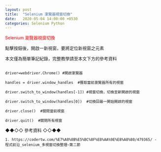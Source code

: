 ```yaml
---
layout: post
title:  "Selenium 瀏覽器視窗切換"
date:   2020-05-04 14:00:00 +0530
categories: Selenium Python
---
```


<font color="#FF0000">Selenium 瀏覽器視窗切換</font>


<p>點擊按鈕後，開啟一新視窗，要將定位新視窗之元素</p>
<p> 本文僅為簡單筆記紀錄，完整教學請至本文下方的參考資料</p>


```

driver=webdriver.Chrome() #開啟瀏覽器

handles = driver.window_handles  #獲取當前瀏覽器所有的視窗

driver.switch_to_window(handles[-1]) #視窗切換，切換至新開啟的視窗

driver.switch_to_window(handles[0])  #切換回最一開始開啟的視窗

driver.close()  #關閉當前視窗

driver.quit()  #關閉所有視窗

```
<p></p>


<p></p>




<p></p>
<p></p>


<p>◆◆◇◇ 參考資料 ◇◇◆◆</p>

```
1. https://codertw.com/%E7%A8%8B%E5%BC%8F%E8%AA%9E%E8%A8%80/479365/ - 程式前沿_selenium_多視窗切換整理–第二節

```

<p></p>
